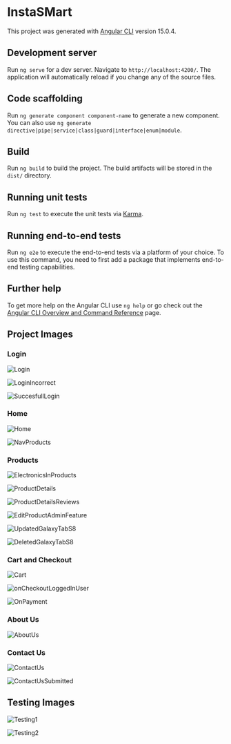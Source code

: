 # InstaSMart

This project was generated with [Angular CLI](https://github.com/angular/angular-cli) version 15.0.4.

## Development server

Run `ng serve` for a dev server. Navigate to `http://localhost:4200/`. The application will automatically reload if you change any of the source files.

## Code scaffolding

Run `ng generate component component-name` to generate a new component. You can also use `ng generate directive|pipe|service|class|guard|interface|enum|module`.

## Build

Run `ng build` to build the project. The build artifacts will be stored in the `dist/` directory.

## Running unit tests

Run `ng test` to execute the unit tests via [Karma](https://karma-runner.github.io).

## Running end-to-end tests

Run `ng e2e` to execute the end-to-end tests via a platform of your choice. To use this command, you need to first add a package that implements end-to-end testing capabilities.

## Further help

To get more help on the Angular CLI use `ng help` or go check out the [Angular CLI Overview and Command Reference](https://angular.io/cli) page.


## Project Images

### Login

![Login](https://user-images.githubusercontent.com/119300657/212909124-5b9ff4c6-f825-4300-bd1a-513c471907fd.png)

![LoginIncorrect](https://user-images.githubusercontent.com/119300657/212909174-23a6ab1b-88ec-4cfb-9494-bc61bbd4162c.png)

![SuccesfullLogin](https://user-images.githubusercontent.com/119300657/212909291-67ad5632-6292-4be5-9b2b-7ed98ad44acb.png)

### Home

![Home](https://user-images.githubusercontent.com/119300657/212909271-03f8d63a-3b9c-42c7-b03b-3e05e515ffb7.png)

![NavProducts](https://user-images.githubusercontent.com/119300657/212909276-e607ccad-391b-455a-9897-526fc2ac151c.png)

### Products

![ElectronicsInProducts](https://user-images.githubusercontent.com/119300657/212909268-1ab3cbaa-a937-4d25-b5cb-4e0ef3e13ac8.png)

![ProductDetails](https://user-images.githubusercontent.com/119300657/212909287-d625a464-cca4-4517-b2b1-b65d5a7ac053.png)

![ProductDetailsReviews](https://user-images.githubusercontent.com/119300657/212909289-890e0344-b47f-494e-a4df-92a67e0ed3b6.png)

![EditProductAdminFeature](https://user-images.githubusercontent.com/119300657/212909260-359cbed2-4e39-48ff-9bdc-1f68073ce889.png)

![UpdatedGalaxyTabS8](https://user-images.githubusercontent.com/119300657/212909298-04a9bb16-9408-42a7-bd19-86d32ee61cb2.png)

![DeletedGalaxyTabS8](https://user-images.githubusercontent.com/119300657/212909254-717dbf44-91bd-4120-bffb-b0d0eda086f4.png)

### Cart and Checkout

![Cart](https://user-images.githubusercontent.com/119300657/212909237-b20208ed-82a1-4538-a23f-7e765b0f2cf4.png)

![onCheckoutLoggedInUser](https://user-images.githubusercontent.com/119300657/212909278-eb5cecf7-8cf0-42c2-857f-367b73e7d835.png)

![OnPayment](https://user-images.githubusercontent.com/119300657/212909282-c3ecb0e6-7134-491b-a5eb-894a49626d5a.png)

### About Us

![AboutUs](https://user-images.githubusercontent.com/119300657/212909233-ac8015c8-7df2-4601-abbc-52df772f3327.png)

### Contact Us

![ContactUs](https://user-images.githubusercontent.com/119300657/212909239-52cddc94-f4fa-4cf4-97bd-38acb361aa5e.png)

![ContactUsSubmitted](https://user-images.githubusercontent.com/119300657/212909244-090f2cf3-b258-441d-9e63-e470971c203b.png)


## Testing Images

![Testing1](https://user-images.githubusercontent.com/119300657/212909292-6d100c3b-4415-48f1-849d-6b174cc81231.png)

![Testing2](https://user-images.githubusercontent.com/119300657/212909295-29e68637-7b70-4744-8cf5-53ad07ca4812.png)

